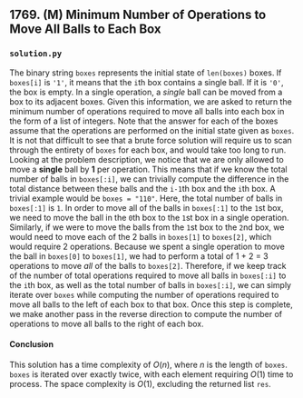 ## 1769. (M) Minimum Number of Operations to Move All Balls to Each Box

### `solution.py`
The binary string `boxes` represents the initial state of `len(boxes)` boxes. If `boxes[i]` is `'1'`, it means that the `i`th box contains a single ball. If it is `'0'`, the box is empty. In a single operation, a *single* ball can be moved from a box to its adjacent boxes. Given this information, we are asked to return the minimum number of operations required to move all balls into each box in the form of a list of integers. Note that the answer for each of the boxes assume that the operations are performed on the initial state given as `boxes`.  
It is not that difficult to see that a brute force solution will require us to scan through the entirety of `boxes` for each box, and would take too long to run. Looking at the problem description, we notice that we are only allowed to move a **single** ball by **1** per operation. This means that if we know the total number of balls in `boxes[:i]`, we can trivially compute the difference in the total distance between these balls and the `i-1`th box and the `i`th box. A trivial example would be `boxes = "110"`. Here, the total number of balls in `boxes[:1]` is `1`. In order to move all of the balls in `boxes[:1]` to the `1`st box, we need to move the ball in the `0`th box to the `1`st box in a single operation. Similarly, if we were to move the balls from the `1`st box to the `2`nd box, we would need to move each of the 2 balls in `boxes[1]` to `boxes[2]`, which would require 2 operations. Because we spent a single operation to move the ball in `boxes[0]` to `boxes[1]`, we had to perform a total of 1 + 2 = 3 operations to move *all* of the balls to `boxes[2]`. Therefore, if we keep track of the number of total operations required to move all balls in `boxes[:i]` to the `i`th box, as well as the total number of balls in `boxes[:i]`, we can simply iterate over `boxes` while computing the number of operations required to move all balls to the left of each box to that box. Once this step is complete, we make another pass in the reverse direction to compute the number of operations to move all balls to the right of each box.  

#### Conclusion
This solution has a time complexity of $O(n)$, where $n$ is the length of `boxes`. `boxes` is iterated over exactly twice, with each element requiring $O(1)$ time to process. The space complexity is $O(1)$, excluding the returned list `res`.  
  


